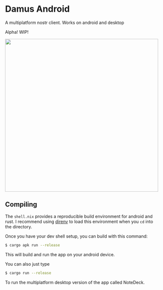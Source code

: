 # Damus Android

A multiplatform nostr client. Works on android and desktop

Alpha! WIP!

<img src="https://cdn.jb55.com/s/bebeeadf7001fae1.png" height="500px" />

## Compiling

The `shell.nix` provides a reproducible build environment for android and rust. I recommend using [direnv][direnv] to load this environment when you `cd` into the directory.

Once you have your dev shell setup, you can build with this command:

```bash
$ cargo apk run --release 
```

This will build and run the app on your android device.

You can also just type

```bash
$ cargo run --release
```

To run the multiplatform desktop version of the app called NoteDeck.
 

[direnv]: https://direnv.net/
